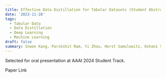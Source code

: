 ```yaml
---
title: Effective Data Distillation for Tabular Datasets (Student Abstract)
date: '2023-11-28'
tags:
  - Tabular Data
  - Data Distillation
  - Deep Learning
  - Machine Learning
draft: false
summary: Inwon Kang, Parikshit Ram, Yi Zhou, Horst Samulowitz, Oshani Seneviratne
---
```


Selected for oral presentation at AAAI 2024 Student Track.

Paper Link []()
